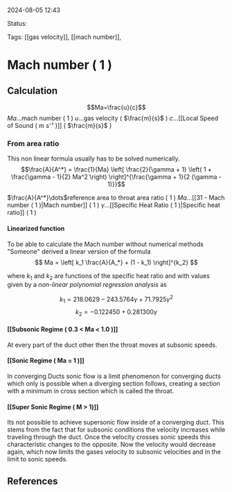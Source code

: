 2024-08-05 12:43

Status:

Tags: [[gas velocity]],  [[mach number]], 

# Mach number ( 1 )
## Calculation

$$Ma=\frac{u}{c}$$
$Ma\dots$mach number ( 1 )
$u\dots$gas velocity ( $\frac{m}{s}$ )
$c\dots$[[Local Speed of Sound ( m s⁻¹ )]] ( $\frac{m}{s}$ )
### From area ratio
This non linear formula usually has to be solved numerically.
$$\frac{A}{A^*} = \frac{1}{Ma} \left[ \frac{2}{\gamma + 1} \left( 1 + \frac{\gamma - 1}{2} Ma^2 \right) \right]^{\frac{\gamma + 1}{2 (\gamma - 1)}}$$

$\frac{A}{A^*}\dots$reference area to throat area ratio ( $1$ )
$Ma\dots$[[31 - Mach number ( 1 )|Mach number]] ( $1$ )
$\gamma\dots$[[Specific Heat Ratio ( 1 )|Specific heat ratio]] ( 1 )
#### Linearized function
To be able to calculate the Mach number without numerical methods "Someone" derived a linear version of the formula
$$ Ma = \left[ k_1 \frac{A}{A_*} + (1 - k_1) \right]^{k_2} $$

where $k_1$ and $k_2$ are functions of the specific heat ratio and with values given by a *non-linear polynomial regression analysis* as

$$ k_1 = 218.0629 - 243.5764 \gamma + 71.7925 \gamma^2$$
$$ k_2 = -0.122450 + 0.281300 \gamma$$
#### [[Subsonic Regime ( 0.3 < Ma < 1.0 )]]
At every part of the duct other then the throat moves at subsonic speeds. 
#### [[Sonic Regime ( Ma = 1 )]]
In converging Ducts sonic flow is a limit phenomenon for converging ducts which only is possible when a diverging section follows, creating a section with a minimum in cross section which is called the throat.
#### [[Super Sonic Regime ( M > 1)]]
Its not possible to achieve supersonic flow inside of a converging duct. This stems from the fact that for subsonic conditions the velocity increases while traveling through the duct. Once the velocity crosses sonic speeds this characteristic changes to the opposite. Now the velocity would decrease again, which now limits the gases velocity to subsonic velocities and in the limit to sonic speeds. 

## References